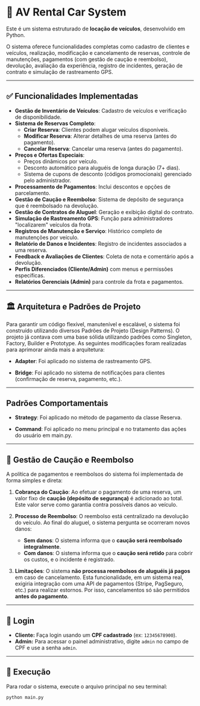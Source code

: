 # 🚗 AV Rental Car System

Este é um sistema estruturado de **locação de veículos**, desenvolvido em Python.

O sistema oferece funcionalidades completas como cadastro de clientes e veículos, realização, modificação e cancelamento de reservas, controle de manutenções, pagamentos (com gestão de caução e reembolso), devolução, avaliação da experiência, registro de incidentes, geração de contrato e simulação de rastreamento GPS.

---

## ✅ Funcionalidades Implementadas

* **Gestão de Inventário de Veículos**: Cadastro de veículos e verificação de disponibilidade.
* **Sistema de Reservas Completo**:
    * **Criar Reserva**: Clientes podem alugar veículos disponíveis.
    * **Modificar Reserva**: Alterar detalhes de uma reserva (antes do pagamento).
    * **Cancelar Reserva**: Cancelar uma reserva (antes do pagamento).
* **Preços e Ofertas Especiais**:
    * Preços dinâmicos por veículo.
    * Desconto automático para aluguéis de longa duração (7+ dias).
    * Sistema de cupons de desconto (códigos promocionais) gerenciado pelo administrador.
* **Processamento de Pagamentos**: Inclui descontos e opções de parcelamento.
* **Gestão de Caução e Reembolso**: Sistema de depósito de segurança que é reembolsado na devolução.
* **Gestão de Contratos de Aluguel**: Geração e exibição digital do contrato.
* **Simulação de Rastreamento GPS**: Função para administradores "localizarem" veículos da frota.
* **Registros de Manutenção e Serviço**: Histórico completo de manutenções por veículo.
* **Relatório de Danos e Incidentes**: Registro de incidentes associados a uma reserva.
* **Feedback e Avaliações de Clientes**: Coleta de nota e comentário após a devolução.
* **Perfis Diferenciados (Cliente/Admin)** com menus e permissões específicas.
* **Relatórios Gerenciais (Admin)** para controle da frota e pagamentos.

---

## 🏛️ Arquitetura e Padrões de Projeto
Para garantir um código flexível, manutenível e escalável, o sistema foi construído utilizando diversos Padrões de Projeto (Design Patterns). O projeto já contava com uma base sólida utilizando padrões como Singleton, Factory, Builder e Prototype. As seguintes modificações foram realizadas para aprimorar ainda mais a arquitetura:

* **Adapter**: Foi aplicado no sistema de rastreamento GPS.

* **Bridge**: Foi aplicado no sistema de notificações para clientes (confirmação de reserva, pagamento, etc.).

---

## Padrões Comportamentais

* **Strategy**: Foi aplicado no método de pagamento da classe Reserva.

* **Command**: Foi aplicado no menu principal e no tratamento das ações do usuário em main.py.

---

## 💸 Gestão de Caução e Reembolso

A política de pagamentos e reembolsos do sistema foi implementada de forma simples e direta:

1.  **Cobrança do Caução**: Ao efetuar o pagamento de uma reserva, um valor fixo de **caução (depósito de segurança)** é adicionado ao total. Este valor serve como garantia contra possíveis danos ao veículo.

2.  **Processo de Reembolso**: O reembolso está centralizado na devolução do veículo. Ao final do aluguel, o sistema pergunta se ocorreram novos danos:
    * **Sem danos**: O sistema informa que o **caução será reembolsado integralmente**.
    * **Com danos**: O sistema informa que o **caução será retido** para cobrir os custos, e o incidente é registrado.

3.  **Limitações**: O sistema **não processa reembolsos de aluguéis já pagos** em caso de cancelamento. Esta funcionalidade, em um sistema real, exigiria integração com uma API de pagamentos (Stripe, PagSeguro, etc.) para realizar estornos. Por isso, cancelamentos só são permitidos **antes do pagamento**.

---

## 🔑 Login

* **Cliente:** Faça login usando um **CPF cadastrado** (ex: `12345678900`).
* **Admin:** Para acessar o painel administrativo, digite `admin` no campo de CPF e use a senha `admin`.

---

## 🚀 Execução

Para rodar o sistema, execute o arquivo principal no seu terminal:

```bash
python main.py
```
